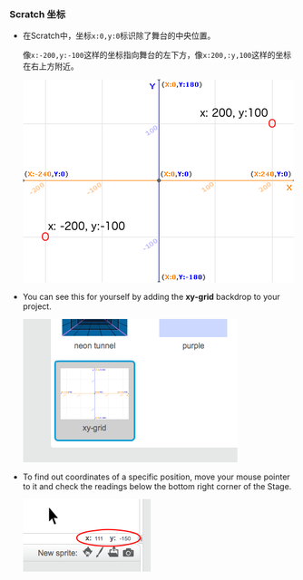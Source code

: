 ### Scratch 坐标

+ 在Scratch中，坐标`x:0,y:0`标识除了舞台的中央位置。
    
    像`x:-200,y:-100`这样的坐标指向舞台的左下方，像`x:200,:y,100`这样的坐标在右上方附近。
    
    ![舞台坐标](images/coordinates-stage.png)

+ You can see this for yourself by adding the **xy-grid** backdrop to your project.
    
    ![Stage coordinates](images/coordinates-backdrop.png)

+ To find out coordinates of a specific position, move your mouse pointer to it and check the readings below the bottom right corner of the Stage.
    
    ![Coordinate readings](images/coordinates-xy-example.png)